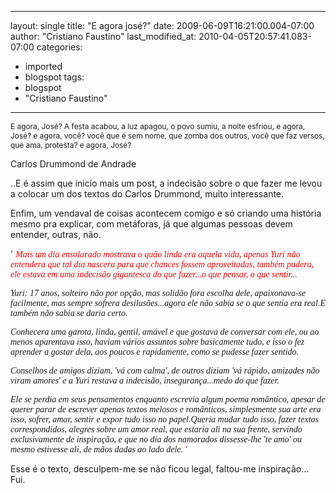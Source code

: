 
---
layout: single
title: "E agora josé?"
date: 2009-06-09T16:21:00.004-07:00
author: "Cristiano Faustino"
last_modified_at: 2010-04-05T20:57:41.083-07:00
categories:
  - imported
  - blogspot
tags:
  - blogspot
  - "Cristiano Faustino"
---

<span style="font-size:85%;">E agora, José?
A festa acabou,
a luz apagou,
o povo sumiu,
a noite esfriou,
e agora, José?
e agora, você?
você que é sem nome,
que zomba dos outros,
você que faz versos,
que ama, protesta?
e agora, José?

Carlos Drummond de Andrade


..E é assim que inicío mais um post, a indecisão sobre o que fazer me levou a colocar um dos textos do Carlos Drummond, muito interessante.

Enfim, um vendaval de coisas acontecem comigo e só criando uma história mesmo pra explicar, com metáforas, já que algumas pessoas devem entender, outras, não.


<span style="color: rgb(255, 0, 0);">' <span style="font-style: italic;font-family:verdana;">Mais um dia ensolarado mostrava o quão linda era aquela vida, apenas Yuri não entendera que tal dia nascera para que chances fossem aproveitadas, também pudera, ele estava em uma indecisão gigantesca do que fazer...o que pensar, o que sentir...

<span style="font-style: italic;font-family:verdana;">Yuri: 17 anos, solteiro não por opção, mas solidão fora escolha dele, apaixonava-se facilmente, mas sempre sofrera desilusões...agora ele não sabia se o que sentia era real.E também não sabia se daria certo.

<span style="font-style: italic;font-family:verdana;">Conhecera uma garota, linda, gentil, amável e que gostava de conversar com ele, ou ao menos aparentava isso, haviam vários assuntos sobre basicamente tudo, e isso o fez aprender a gostar dela, aos poucos e rapidamente, como se pudesse fazer sentido.

<span style="font-style: italic;font-family:verdana;">Conselhos de amigos diziam, 'vá com calma', de outros diziam 'vá rápido, amizades não viram amores' e a Yuri restava a indecisão, insegurança...medo do que fazer.

<span style="font-style: italic;font-family:verdana;">Ele se perdia em seus pensamentos enquanto escrevia algum poema romântico, apesar de querer parar de escrever apenas textos melosos e românticos, simplesmente sua arte era isso, sofrer, amar, sentir e expor tudo isso no papel.Queria mudar tudo isso, fazer textos correspondidos, alegres sobre um amor real, que estaria ali na sua frente, servindo exclusivamente de inspiração, e que no dia dos namorados dissesse-lhe 'te amo' ou mesmo estivesse ali, de mãos dadas ao lado dele. <span style="color: rgb(255, 0, 0);">'


Esse é o texto, desculpem-me se não ficou legal, faltou-me inspiração...
Fui.